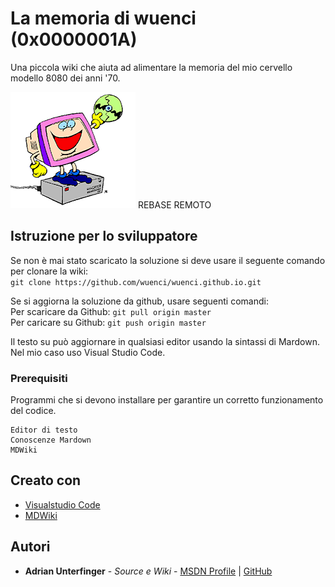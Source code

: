 # La memoria di wuenci (0x0000001A)

Una piccola wiki che aiuta ad alimentare la memoria del mio cervello modello 8080 dei anni '70. 

![Cervello modello 80-286](img-cervello-stupido.png) REBASE REMOTO

## Istruzione per lo sviluppatore

Se non è mai stato scaricato la soluzione si deve usare il seguente comando per clonare la wiki:  
`git clone https://github.com/wuenci/wuenci.github.io.git`  

Se si aggiorna la soluzione da github, usare seguenti comandi:  
Per scaricare da Github: `git pull origin master`  
Per caricare su Github: `git push origin master`  

Il testo su può aggiornare in qualsiasi editor usando la sintassi di Mardown. Nel mio caso uso Visual Studio Code.  


### Prerequisiti

Programmi che si devono installare per garantire un corretto funzionamento del codice.

```
Editor di testo
Conoscenze Mardown
MDWiki
```

## Creato con

* [Visualstudio Code](https://code.visualstudio.com/)
* [MDWiki](http://dynalon.github.io/mdwiki/#!index.md)

## Autori

* **Adrian Unterfinger** - *Source e Wiki* - [MSDN Profile](https://social.msdn.microsoft.com/profile/wuenci/) | [GitHub](https://github.com/wuenci)
